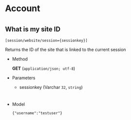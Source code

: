 # Account

#

## What is my site ID 

	[session/website/session={sessionkey}]

Returns the ID of the site that is linked to the current session  

+ Method

	**GET** (`application/json; utf-8`)

+ Parameters

	+ sessionkey (Varchar `32`, `string`)
	
	
#

+ Model

	```
	{"username":"testuser"}
	```

